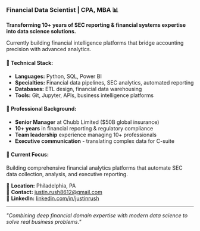 ### Financial Data Scientist | CPA, MBA 📊

**Transforming 10+ years of SEC reporting & financial systems expertise into data science solutions.**

Currently building financial intelligence platforms that bridge accounting precision with advanced analytics.

#### 🔧 **Technical Stack:**
- **Languages:** Python, SQL, Power BI
- **Specialties:** Financial data pipelines, SEC analytics, automated reporting
- **Databases:** ETL design, financial data warehousing
- **Tools:** Git, Jupyter, APIs, business intelligence platforms

#### 💼 **Professional Background:**
- **Senior Manager** at Chubb Limited ($50B global insurance)
- **10+ years** in financial reporting & regulatory compliance
- **Team leadership** experience managing 10+ professionals
- **Executive communication** - translating complex data for C-suite

#### 🎯 **Current Focus:**
Building comprehensive financial analytics platforms that automate SEC data collection, analysis, and executive reporting.

📍 **Location:** Philadelphia, PA  
📧 **Contact:** justin.rush8612@gmail.com  
💼 **LinkedIn:** [linkedin.com/in/justinrush](https://www.linkedin.com/in/justinrush/)

---
*"Combining deep financial domain expertise with modern data science to solve real business problems."*
